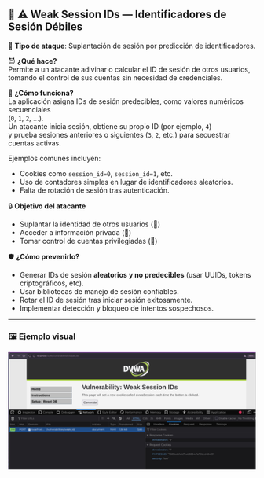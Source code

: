 ## :cookie: :warning: Weak Session IDs — Identificadores de Sesión Débiles

:link: **Tipo de ataque**: Suplantación de sesión por predicción de identificadores.

:smiling_imp: **¿Qué hace?**  
Permite a un atacante adivinar o calcular el ID de sesión de otros usuarios,  
tomando el control de sus cuentas sin necesidad de credenciales.

:dart: **¿Cómo funciona?**  
La aplicación asigna IDs de sesión predecibles, como valores numéricos secuenciales  
(`0`, `1`, `2`, ...).  
Un atacante inicia sesión, obtiene su propio ID (por ejemplo, `4`)  
y prueba sesiones anteriores o siguientes (`3`, `2`, etc.) para secuestrar cuentas activas.

Ejemplos comunes incluyen:  
- Cookies como `session_id=0`, `session_id=1`, etc.  
- Uso de contadores simples en lugar de identificadores aleatorios.  
- Falta de rotación de sesión tras autenticación.

:lock: **Objetivo del atacante**  
- Suplantar la identidad de otros usuarios (:busts_in_silhouette:)  
- Acceder a información privada (:lock_with_ink_pen:)  
- Tomar control de cuentas privilegiadas (:crown:)

:shield: **¿Cómo prevenirlo?**  
- Generar IDs de sesión **aleatorios y no predecibles** (usar UUIDs, tokens criptográficos, etc).  
- Usar bibliotecas de manejo de sesión confiables.  
- Rotar el ID de sesión tras iniciar sesión exitosamente.  
- Implementar detección y bloqueo de intentos sospechosos.

---

### :framed_picture: Ejemplo visual

![Weak Session ID Attack](images/1.jpeg)


